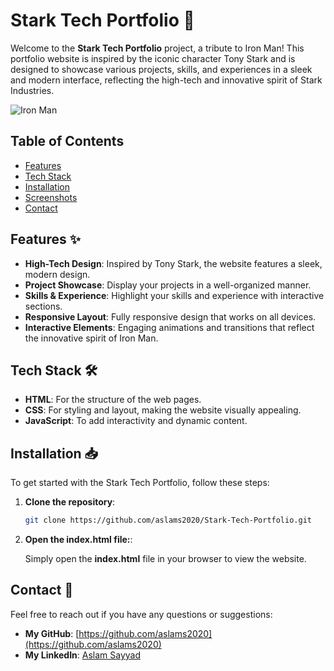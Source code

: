 # Stark Tech Portfolio 🚀

Welcome to the **Stark Tech Portfolio** project, a tribute to Iron Man! This portfolio website is inspired by the iconic character Tony Stark and is designed to showcase various projects, skills, and experiences in a sleek and modern interface, reflecting the high-tech and innovative spirit of Stark Industries.

![Iron Man](https://your-image-url.com)

## Table of Contents

- [Features](#features)
- [Tech Stack](#tech-stack)
- [Installation](#installation)
- [Screenshots](#screenshots)
- [Contact](#contact)

## Features ✨

- **High-Tech Design**: Inspired by Tony Stark, the website features a sleek, modern design.
- **Project Showcase**: Display your projects in a well-organized manner.
- **Skills & Experience**: Highlight your skills and experience with interactive sections.
- **Responsive Layout**: Fully responsive design that works on all devices.
- **Interactive Elements**: Engaging animations and transitions that reflect the innovative spirit of Iron Man.

## Tech Stack 🛠

- **HTML**: For the structure of the web pages.
- **CSS**: For styling and layout, making the website visually appealing.
- **JavaScript**: To add interactivity and dynamic content.

## Installation 📥

To get started with the Stark Tech Portfolio, follow these steps:

1. **Clone the repository**:
   ```bash
   git clone https://github.com/aslams2020/Stark-Tech-Portfolio.git
   ``` 
2. **Open the index.html file:**:

    Simply open the **index.html** file in your browser to view the website.


## Contact 📧

Feel free to reach out if you have any questions or suggestions:

- **My GitHub**: [https://github.com/aslams2020](https://github.com/aslams2020)
- **My LinkedIn**: [Aslam Sayyad](https://www.linkedin.com/in/aslamsayyad02/)

